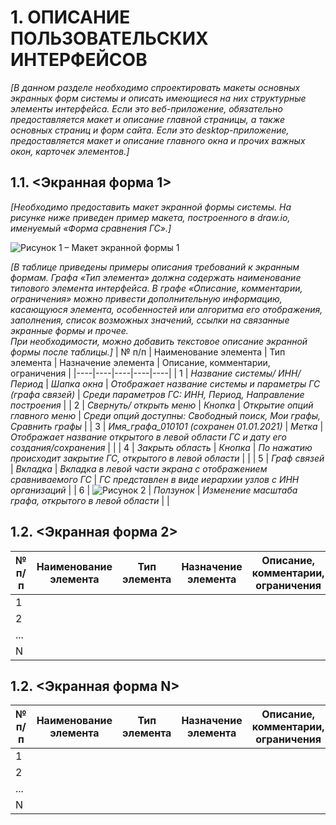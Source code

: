 # 1. ОПИСАНИЕ ПОЛЬЗОВАТЕЛЬСКИХ ИНТЕРФЕЙСОВ
*[В данном разделе необходимо спроектировать макеты основных экранных форм системы и описать имеющиеся на них структурные элементы интерфейса. Если это веб-приложение, обязательно предоставляется макет и описание главной страницы, а также основных страниц и форм сайта. Если это desktop-приложение, предоставляется макет и описание главного окна и прочих важных окон, карточек элементов.]* 

## 1.1.	<Экранная форма 1>
*[Необходимо предоставить макет экранной формы системы. На рисунке ниже приведен пример макета, построенного в draw.io, именуемый «Форма сравнения ГС».]*

![Рисунок 1 – Макет экранной формы 1](../3-sprint/ui-1.jpg)

*[В таблице приведены примеры описания требований к экранным формам. Графа «Тип элемента» должна содержать наименование типового элемента интерфейса. В графе «Описание, комментарии, ограничения» можно привести дополнительную информацию, касающуюся элемента, особенностей или алгоритма его отображения, заполнения, список возможных значений, ссылки на связанные экранные формы и прочее.*  
*При необходимости, можно добавить текстовое описание экранной формы после таблицы.]*
| № п/п | Наименование элемента | Тип элемента | Назначение элемента | Описание, комментарии, ограничения |
|----|----|----|----|----|
| 1 | *Название системы/ ИНН/ Период* | *Шапка окна* | *Отображает название системы и параметры ГС (графа связей)* | *Среди параметров ГС: ИНН, Период, Направление построения* |
| 2 | *Свернуть/ открыть меню* | *Кнопка* | *Открытие опций главного меню* | *Среди опций доступны: Свободный поиск, Мои графы, Сравнить графы* |
| 3 | *Имя_графа_010101 (сохранен 01.01.2021)* | *Метка* | *Отображает название открытого в левой области ГС и дату его создания/сохранения* |  |
| 4 | *Закрыть область* | *Кнопка* | *По нажатию происходит закрытие ГС, открытого в левой области* |  |
| 5 | *Граф связей* | *Вкладка* | *Вкладка в левой части экрана с отображением сравниваемого ГС* | *ГС представлен в виде иерархии узлов с ИНН организаций* |
| 6 | ![Рисунок 2](../3-sprint/ui-table-1.jpg) | *Ползунок* | *Изменение масштаба графа, открытого в левой области* |  |

## 1.2.	<Экранная форма 2>

| № п/п | Наименование элемента | Тип элемента | Назначение элемента | Описание, комментарии, ограничения |
|----|----|----|----|----|
| 1 |  |  |  |  |
| 2 |  |  |  |  |
| ... |  |  |  |  |
| N |  |  |  |  |

## 1.2.	<Экранная форма N>

| № п/п | Наименование элемента | Тип элемента | Назначение элемента | Описание, комментарии, ограничения |
|----|----|----|----|----|
| 1 |  |  |  |  |
| 2 |  |  |  |  |
| ... |  |  |  |  |
| N |  |  |  |  |